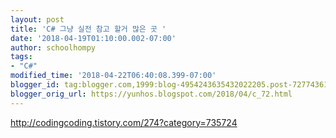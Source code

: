 ```yaml
---
layout: post
title: 'C# 그냥 실전 참고 할거 많은 곳 '
date: '2018-04-19T01:10:00.002-07:00'
author: schoolhompy
tags:
- "C#"
modified_time: '2018-04-22T06:40:08.399-07:00'
blogger_id: tag:blogger.com,1999:blog-4954243635432022205.post-7277436132886245514
blogger_orig_url: https://yunhos.blogspot.com/2018/04/c_72.html
---
```


http://codingcoding.tistory.com/274?category=735724